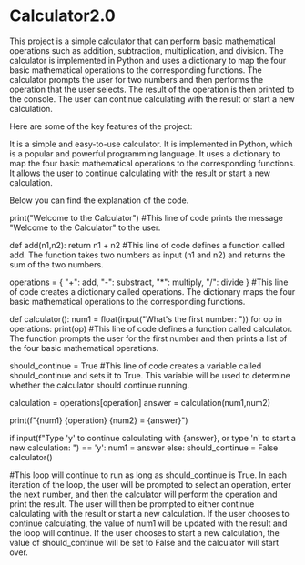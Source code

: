 # Calculator2.0

This project is a simple calculator that can perform basic mathematical operations such as addition, subtraction, multiplication, and division. The calculator is implemented in Python and uses a dictionary to map the four basic mathematical operations to the corresponding functions. The calculator prompts the user for two numbers and then performs the operation that the user selects. The result of the operation is then printed to the console. The user can continue calculating with the result or start a new calculation.

Here are some of the key features of the project:

It is a simple and easy-to-use calculator.
It is implemented in Python, which is a popular and powerful programming language.
It uses a dictionary to map the four basic mathematical operations to the corresponding functions.
It allows the user to continue calculating with the result or start a new calculation.

Below you can find the explanation of the code.


print("Welcome to the Calculator")
#This line of code prints the message "Welcome to the Calculator" to the user.

def add(n1,n2):
    return n1 + n2
#This line of code defines a function called add. The function takes two numbers as input (n1 and n2) and returns the sum of the two numbers.

operations = {
    "+": add,
    "-": substract,
    "*": multiply,
    "/": divide
}
#This line of code creates a dictionary called operations. The dictionary maps the four basic mathematical operations to the corresponding functions.

def calculator():
    num1 = float(input("What's the first number: "))
    for op in operations:
        print(op)
#This line of code defines a function called calculator. The function prompts the user for the first number and then prints a list of the four basic mathematical operations.

should_continue = True
#This line of code creates a variable called should_continue and sets it to True. This variable will be used to determine whether the calculator should continue running.

calculation = operations[operation]
answer = calculation(num1,num2)

print(f"{num1} {operation} {num2} = {answer}")

if input(f"Type 'y' to continue calculating with {answer}, or type 'n' to start a new calculation: ") == 'y':
    num1 = answer
else:
    should_continue = False
    calculator()

#This loop will continue to run as long as should_continue is True. In each iteration of the loop, the user will be prompted to select an operation, enter the next number, and then the calculator will perform the operation and print the result. The user will then be prompted to either continue calculating with the result or start a new calculation. If the user chooses to continue calculating, the value of num1 will be updated with the result and the loop will continue. If the user chooses to start a new calculation, the value of should_continue will be set to False and the calculator will start over.
